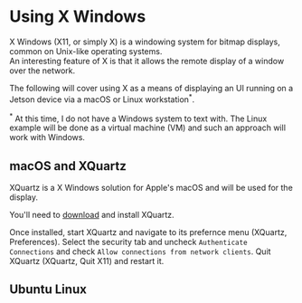 # Using X Windows
X Windows (X11, or simply X) is a windowing system for bitmap displays, common on Unix-like operating systems.  
An interesting feature of X is that it allows the remote display of a window over the network.

The following will cover using X as a means of displaying an UI running on a Jetson device via a macOS or Linux workstation<sup>*</sup>.


<sup>*</sup> At this time, I do not have a Windows system to text with.  The Linux example will be done as a virtual machine (VM) and such an approach will work with Windows.

## macOS and XQuartz
XQuartz is a X Windows solution for Apple's macOS and will be used for the display.

You'll need to [download](https://www.xquartz.org) and install XQuartz.  

Once installed, start XQuartz and navigate to its prefernce menu (XQuartz, Preferences). Select the security tab and uncheck `Authenticate Connections` and check `Allow connections from network clients`.  Quit XQuartz (XQuartz, Quit X11) and restart it.


## Ubuntu Linux

